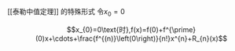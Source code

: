 [[泰勒中值定理]] 的特殊形式  令$x_0=0$ 


$$x_{0}=0\text{时},f(x)=f(0)+f^{\prime}(0)x+\cdots+\frac{f^{(n)}\left(0\right)}{n!}x^{n}+R_{n}(x)$$